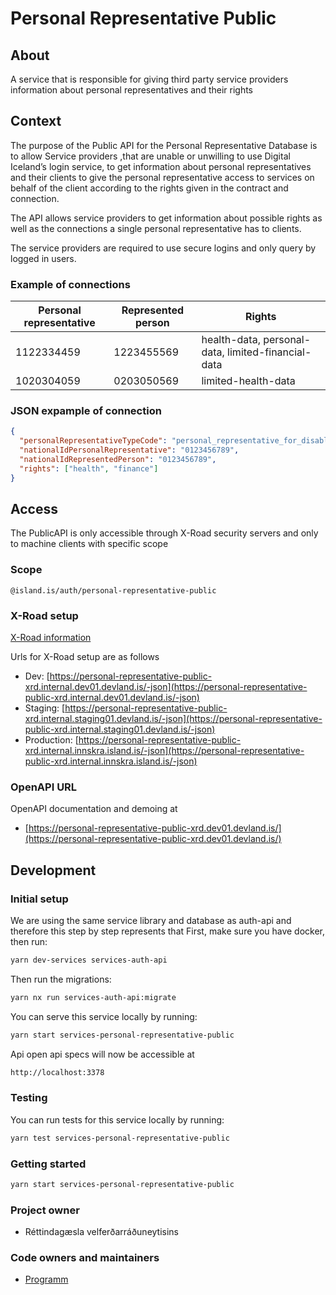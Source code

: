 # Personal Representative Public

## About

A service that is responsible for giving third party service providers information about personal representatives and their rights

## Context

The purpose of the Public API for the Personal Representative Database is to allow Service providers ,that are unable or unwilling to use Digital Iceland’s login service, to get information about personal representatives and their clients to give the personal representative access to services on behalf of the client according to the rights given in the contract and connection.

The API allows service providers to get information about possible rights as well as the connections a single personal representative has to clients.

The service providers are required to use secure logins and only query by logged in users.

### Example of connections

| Personal representative | Represented person | Rights                                             |
| ----------------------- | ------------------ | -------------------------------------------------- |
| 1122334459              | 1223455569         | health-data, personal-data, limited-financial-data |
| 1020304059              | 0203050569         | limited-health-data                                |

### JSON expample of connection

```json
{
  "personalRepresentativeTypeCode": "personal_representative_for_disabled_person",
  "nationalIdPersonalRepresentative": "0123456789",
  "nationalIdRepresentedPerson": "0123456789",
  "rights": ["health", "finance"]
}
```

## Access

The PublicAPI is only accessible through X-Road security servers and only to machine clients with specific scope

### Scope

```
@island.is/auth/personal-representative-public
```

### X-Road setup

[X-Road information](https://docs.devland.is/technical-overview/x-road/x-road-system-requirements)

Urls for X-Road setup are as follows

- Dev: [https://personal-representative-public-xrd.internal.dev01.devland.is/-json](https://personal-representative-public-xrd.internal.dev01.devland.is/-json)
- Staging: [https://personal-representative-public-xrd.internal.staging01.devland.is/-json](https://personal-representative-public-xrd.internal.staging01.devland.is/-json)
- Production: [https://personal-representative-public-xrd.internal.innskra.island.is/-json](https://personal-representative-public-xrd.internal.innskra.island.is/-json)

### OpenAPI URL

OpenAPI documentation and demoing at

- [https://personal-representative-public-xrd.dev01.devland.is/](https://personal-representative-public-xrd.dev01.devland.is/)

## Development

### Initial setup

We are using the same service library and database as auth-api and therefore this step by step represents that
First, make sure you have docker, then run:

```bash
yarn dev-services services-auth-api
```

Then run the migrations:

```bash
yarn nx run services-auth-api:migrate
```

You can serve this service locally by running:

```bash
yarn start services-personal-representative-public
```

Api open api specs will now be accessible at

```bash
http://localhost:3378
```

### Testing

You can run tests for this service locally by running:

```bash
yarn test services-personal-representative-public
```

### Getting started

```bash
yarn start services-personal-representative-public
```

### Project owner

- Réttindagæsla velferðarráðuneytisins

### Code owners and maintainers

- [Programm](https://github.com/orgs/island-is/teams/programm/members)
